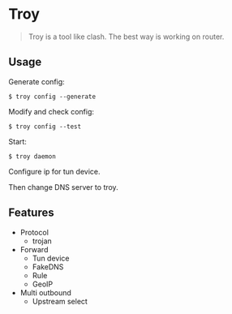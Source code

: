 # Troy

> Troy is a tool like clash. The best way is working on router.

## Usage

Generate config:

```shell
$ troy config --generate
```

Modify and check config:

```shell
$ troy config --test
```

Start:

```shell
$ troy daemon
```

Configure ip for tun device.

Then change DNS server to troy.


## Features

- Protocol
  - trojan
- Forward
  - Tun device
  - FakeDNS
  - Rule
  - GeoIP
- Multi outbound
  - Upstream select
